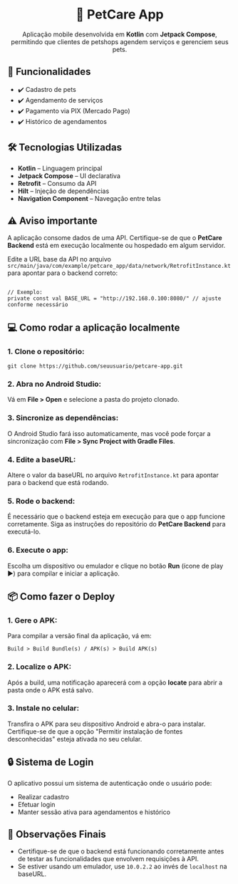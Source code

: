 <h1 align="center">📱 PetCare App</h1>

<p align="center">
  Aplicação mobile desenvolvida em <strong>Kotlin</strong> com <strong>Jetpack Compose</strong>, permitindo que clientes de petshops agendem serviços e gerenciem seus pets.
</p>

<h2>🚀 Funcionalidades</h2>
<ul>
  <li>✔️ Cadastro de pets</li>
  <li>✔️ Agendamento de serviços</li>
  <li>✔️ Pagamento via PIX (Mercado Pago)</li>
  <li>✔️ Histórico de agendamentos</li>
</ul>

<h2>🛠 Tecnologias Utilizadas</h2>
<ul>
  <li><strong>Kotlin</strong> – Linguagem principal</li>
  <li><strong>Jetpack Compose</strong> – UI declarativa</li>
  <li><strong>Retrofit</strong> – Consumo da API</li>
  <li><strong>Hilt</strong> – Injeção de dependências</li>
  <li><strong>Navigation Component</strong> – Navegação entre telas</li>
</ul>

<h2>⚠️ Aviso importante</h2>
<p>
  A aplicação consome dados de uma API. Certifique-se de que o <strong>PetCare Backend</strong> está em execução localmente ou hospedado em algum servidor. 
</p>
<p>
  Edite a URL base da API no arquivo <code>src/main/java/com/example/petcare_app/data/network/RetrofitInstance.kt</code> para apontar para o backend correto:
</p>
<pre><code>
// Exemplo:
private const val BASE_URL = "http://192.168.0.100:8080/" // ajuste conforme necessário
</code></pre>

<h2>💻 Como rodar a aplicação localmente</h2>

<h3>1. Clone o repositório:</h3>
<pre><code>git clone https://github.com/seuusuario/petcare-app.git</code></pre>

<h3>2. Abra no Android Studio:</h3>
<p>
  Vá em <strong>File > Open</strong> e selecione a pasta do projeto clonado.
</p>

<h3>3. Sincronize as dependências:</h3>
<p>
  O Android Studio fará isso automaticamente, mas você pode forçar a sincronização com <strong>File > Sync Project with Gradle Files</strong>.
</p>

<h3>4. Edite a baseURL:</h3>
<p>
  Altere o valor da baseURL no arquivo <code>RetrofitInstance.kt</code> para apontar para o backend que está rodando.
</p>

<h3>5. Rode o backend:</h3>
<p>
  É necessário que o backend esteja em execução para que o app funcione corretamente. Siga as instruções do repositório do <strong>PetCare Backend</strong> para executá-lo.
</p>

<h3>6. Execute o app:</h3>
<p>
  Escolha um dispositivo ou emulador e clique no botão <strong>Run</strong> (ícone de play ▶️) para compilar e iniciar a aplicação.
</p>

<h2>📦 Como fazer o Deploy</h2>

<h3>1. Gere o APK:</h3>
<p>Para compilar a versão final da aplicação, vá em:</p>
<pre><code>Build > Build Bundle(s) / APK(s) > Build APK(s)</code></pre>

<h3>2. Localize o APK:</h3>
<p>Após a build, uma notificação aparecerá com a opção <strong>locate</strong> para abrir a pasta onde o APK está salvo.</p>

<h3>3. Instale no celular:</h3>
<p>Transfira o APK para seu dispositivo Android e abra-o para instalar. Certifique-se de que a opção "Permitir instalação de fontes desconhecidas" esteja ativada no seu celular.</p>

<h2>🔒 Sistema de Login</h2>
<p>
  O aplicativo possui um sistema de autenticação onde o usuário pode:
</p>
<ul>
  <li>Realizar cadastro</li>
  <li>Efetuar login</li>
  <li>Manter sessão ativa para agendamentos e histórico</li>
</ul>

<h2>📢 Observações Finais</h2>
<ul>
  <li>Certifique-se de que o backend está funcionando corretamente antes de testar as funcionalidades que envolvem requisições à API.</li>
  <li>Se estiver usando um emulador, use <code>10.0.2.2</code> ao invés de <code>localhost</code> na baseURL.</li>
</ul>
